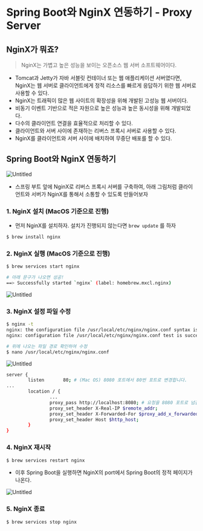# Spring Boot와 NginX 연동하기 - Proxy Server

## NginX가 뭐죠?

> NginX는 가볍고 높은 성능을 보이는 오픈소스 웹 서버 소프트웨어이다.
> 
- Tomcat과 Jetty가 자바 서블릿 컨테이너 또는 웹 애플리케이션 서버였다면, NginX는 웹 서버로 클라이언트에게 정적 리소스를 빠르게 응답하기 위한 웹 서버로 사용할 수 있다.
- NginX는 트래픽이 많은 웹 사이트의 확장성을 위해 개발된 고성능 웹 서버이다.
- 비동기 이벤트 기반으로 적은 자원으로 높은 성능과 높은 동시성을 위해 개발되었다.
- 다수의 클라이언트 연결을 효율적으로 처리할 수 있다.
- 클라이언트와 서버 사이에 존재하는 리버스 프록시 서버로 사용할 수 있다.
- NginX를 클라이언트와 서버 사이에 배치하여 무중단 배포를 할 수 있다.

## Spring Boot와 NginX 연동하기

![Untitled](https://s3.us-west-2.amazonaws.com/secure.notion-static.com/6ae42662-263d-49c2-a4ac-22258119594c/Untitled.png?X-Amz-Algorithm=AWS4-HMAC-SHA256&X-Amz-Content-Sha256=UNSIGNED-PAYLOAD&X-Amz-Credential=AKIAT73L2G45EIPT3X45%2F20221210%2Fus-west-2%2Fs3%2Faws4_request&X-Amz-Date=20221210T061601Z&X-Amz-Expires=86400&X-Amz-Signature=686d05c0d727fe1b38942d7be9a9190ecac4dd80635e8c8d7842f97bd9c21009&X-Amz-SignedHeaders=host&response-content-disposition=filename%3D%22Untitled.png%22&x-id=GetObject)

- 스프링 부트 앞에 NginX로 리버스 프록시 서버를 구축하여, 아래 그림처럼 클라이언트와 서버가 NginX를 통해서 소통할 수 있도록 만들어보자

### 1. NginX 설치 (MacOS 기준으로 진행)

- 먼저 NginX를 설치하자. 설치가 진행되지 않는다면 `brew update` 를 하자

```bash
$ brew install nginx
```

### 2. NginX 실행 (MacOS 기준으로 진행)

```bash
$ brew services start nginx

# 아래 문구가 나오면 성공!
==> Successfully started `nginx` (label: homebrew.mxcl.nginx)
```

![Untitled](https://s3-us-west-2.amazonaws.com/secure.notion-static.com/fa6ce069-7f12-4121-bd7e-fbf4380397e3/Untitled.png)

### 3. NginX 설정 파일 수정

```bash
$ nginx -t
nginx: the configuration file /usr/local/etc/nginx/nginx.conf syntax is ok
nginx: configuration file /usr/local/etc/nginx/nginx.conf test is successful

# 위에 나오는 파일 경로 확인하여 수정
$ nano /usr/local/etc/nginx/nginx.conf
```

![Untitled](https://s3.us-west-2.amazonaws.com/secure.notion-static.com/fa6ce069-7f12-4121-bd7e-fbf4380397e3/Untitled.png?X-Amz-Algorithm=AWS4-HMAC-SHA256&X-Amz-Content-Sha256=UNSIGNED-PAYLOAD&X-Amz-Credential=AKIAT73L2G45EIPT3X45%2F20221210%2Fus-west-2%2Fs3%2Faws4_request&X-Amz-Date=20221210T061613Z&X-Amz-Expires=86400&X-Amz-Signature=1d47799280adfa5f932148785353ea9d853ed356d7d0a3ec75df9c6a87001741&X-Amz-SignedHeaders=host&response-content-disposition=filename%3D%22Untitled.png%22&x-id=GetObject)

```bash
server {
		listen       80; # (Mac OS) 8080 포트에서 80번 포트로 변경합니다.
...
		location / {
				...
				proxy_pass http://localhost:8080; # 요청을 8080 포트로 넘깁니다.
				proxy_set_header X-Real-IP $remote_addr;
				proxy_set_header X-Forwarded-For $proxy_add_x_forwarded_for;
				proxy_set_header Host $http_host;
		}
}
```

### 4. NginX 재시작

```bash
$ brew services restart nginx
```

- 이후 Spring Boot을 실행하면 NginX의 port에서 Spring Boot의 정적 페이지가 나온다.

![Untitled](https://s3.us-west-2.amazonaws.com/secure.notion-static.com/1ec17094-8d57-4ba0-be8d-30720f44cfb2/Untitled.png?X-Amz-Algorithm=AWS4-HMAC-SHA256&X-Amz-Content-Sha256=UNSIGNED-PAYLOAD&X-Amz-Credential=AKIAT73L2G45EIPT3X45%2F20221210%2Fus-west-2%2Fs3%2Faws4_request&X-Amz-Date=20221210T061623Z&X-Amz-Expires=86400&X-Amz-Signature=c0fec2145812e5dadb9aecc89f5cc1e979ac816a127d85ce5a91163ede982b2d&X-Amz-SignedHeaders=host&response-content-disposition=filename%3D%22Untitled.png%22&x-id=GetObject)

### 5. NginX 종료

```bash
$ brew services stop nginx
```